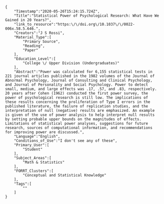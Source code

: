 
    {
        "Timestamp":"2020-05-26T15:24:15.724Z",
        "Title":"Statistical Power of Psychological Research: What Have We Gained in 20 Years?",
        "link_to_resource":"https:\/\/doi.org\/10.1037\/\/0022-006x.58.5.646.",
        "Creators":"J S Rossi",
        "Material_Type":[
            "Primary Source",
            "Reading",
            "Paper"
        ],
        "Education_Level":[
            "College \/ Upper Division (Undergraduates)"
        ],
        "Abstract":"Power was calculated for 6,155 statistical tests in 221 journal articles published in the 1982 volumes of the Journal of Abnormal Psychology, Journal of Consulting and Clinical Psychology, and Journal of Personality and Social Psychology. Power to detect small, medium, and large effects was .17, .57, and .83, respectively. 20 years after Cohen (1962) conducted the first power survey, the power of psychological research is still low. The implications of these results concerning the proliferation of Type I errors in the published literature, the failure of replication studies, and the interpretation of null (negative) results are emphasized. An example is given of the use of power analysis to help interpret null results by setting probable upper bounds on the magnitudes of effects. Limitations of statistical power analyses, suggestions for future research, sources of computational information, and recommendations for improving power are discussed.",
        "Language":"English",
        "Conditions_of_Use":"I don't see any of these",
        "Primary_User":[
            "Student"
        ],
        "Subject_Areas":[
            "Math & Statistics"
        ],
        "FORRT_Clusters":[
            "Conceptual and Statistical Knowledge"
        ],
        "Tags":[
            ""
        ]
    }
